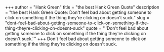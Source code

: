 +++
author = "Hank Green"
title = "the best Hank Green Quote"
description = "the best Hank Green Quote: Don't feel bad about getting someone to click on something if the thing they're clicking on doesn't suck."
slug = "dont-feel-bad-about-getting-someone-to-click-on-something-if-the-thing-theyre-clicking-on-doesnt-suck"
quote = '''Don't feel bad about getting someone to click on something if the thing they're clicking on doesn't suck.'''
+++
Don't feel bad about getting someone to click on something if the thing they're clicking on doesn't suck.

